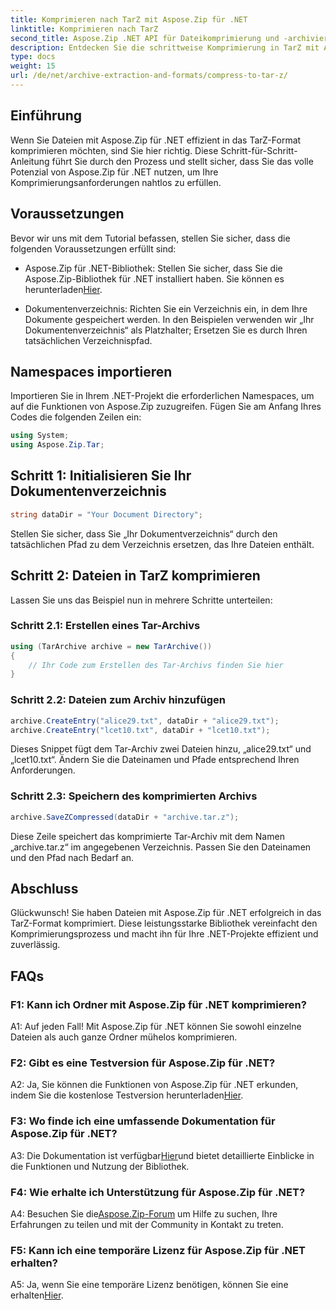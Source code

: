```yaml
---
title: Komprimieren nach TarZ mit Aspose.Zip für .NET
linktitle: Komprimieren nach TarZ
second_title: Aspose.Zip .NET API für Dateikomprimierung und -archivierung
description: Entdecken Sie die schrittweise Komprimierung in TarZ mit Aspose.Zip für .NET. Effizientes Dateihandling für Ihre .NET-Projekte.
type: docs
weight: 15
url: /de/net/archive-extraction-and-formats/compress-to-tar-z/
---
```

## Einführung

Wenn Sie Dateien mit Aspose.Zip für .NET effizient in das TarZ-Format komprimieren möchten, sind Sie hier richtig. Diese Schritt-für-Schritt-Anleitung führt Sie durch den Prozess und stellt sicher, dass Sie das volle Potenzial von Aspose.Zip für .NET nutzen, um Ihre Komprimierungsanforderungen nahtlos zu erfüllen.

## Voraussetzungen

Bevor wir uns mit dem Tutorial befassen, stellen Sie sicher, dass die folgenden Voraussetzungen erfüllt sind:

-  Aspose.Zip für .NET-Bibliothek: Stellen Sie sicher, dass Sie die Aspose.Zip-Bibliothek für .NET installiert haben. Sie können es herunterladen[Hier](https://releases.aspose.com/zip/net/).

- Dokumentenverzeichnis: Richten Sie ein Verzeichnis ein, in dem Ihre Dokumente gespeichert werden. In den Beispielen verwenden wir „Ihr Dokumentenverzeichnis“ als Platzhalter; Ersetzen Sie es durch Ihren tatsächlichen Verzeichnispfad.

## Namespaces importieren

Importieren Sie in Ihrem .NET-Projekt die erforderlichen Namespaces, um auf die Funktionen von Aspose.Zip zuzugreifen. Fügen Sie am Anfang Ihres Codes die folgenden Zeilen ein:

```csharp
using System;
using Aspose.Zip.Tar;
```

## Schritt 1: Initialisieren Sie Ihr Dokumentenverzeichnis

```csharp
string dataDir = "Your Document Directory";
```

Stellen Sie sicher, dass Sie „Ihr Dokumentverzeichnis“ durch den tatsächlichen Pfad zu dem Verzeichnis ersetzen, das Ihre Dateien enthält.

## Schritt 2: Dateien in TarZ komprimieren

Lassen Sie uns das Beispiel nun in mehrere Schritte unterteilen:

### Schritt 2.1: Erstellen eines Tar-Archivs

```csharp
using (TarArchive archive = new TarArchive())
{
    // Ihr Code zum Erstellen des Tar-Archivs finden Sie hier
}
```

### Schritt 2.2: Dateien zum Archiv hinzufügen

```csharp
archive.CreateEntry("alice29.txt", dataDir + "alice29.txt");
archive.CreateEntry("lcet10.txt", dataDir + "lcet10.txt");
```

Dieses Snippet fügt dem Tar-Archiv zwei Dateien hinzu, „alice29.txt“ und „lcet10.txt“. Ändern Sie die Dateinamen und Pfade entsprechend Ihren Anforderungen.

### Schritt 2.3: Speichern des komprimierten Archivs

```csharp
archive.SaveZCompressed(dataDir + "archive.tar.z");
```

Diese Zeile speichert das komprimierte Tar-Archiv mit dem Namen „archive.tar.z“ im angegebenen Verzeichnis. Passen Sie den Dateinamen und den Pfad nach Bedarf an.

## Abschluss

Glückwunsch! Sie haben Dateien mit Aspose.Zip für .NET erfolgreich in das TarZ-Format komprimiert. Diese leistungsstarke Bibliothek vereinfacht den Komprimierungsprozess und macht ihn für Ihre .NET-Projekte effizient und zuverlässig.

## FAQs

### F1: Kann ich Ordner mit Aspose.Zip für .NET komprimieren?

A1: Auf jeden Fall! Mit Aspose.Zip für .NET können Sie sowohl einzelne Dateien als auch ganze Ordner mühelos komprimieren.

### F2: Gibt es eine Testversion für Aspose.Zip für .NET?

 A2: Ja, Sie können die Funktionen von Aspose.Zip für .NET erkunden, indem Sie die kostenlose Testversion herunterladen[Hier](https://releases.aspose.com/).

### F3: Wo finde ich eine umfassende Dokumentation für Aspose.Zip für .NET?

 A3: Die Dokumentation ist verfügbar[Hier](https://reference.aspose.com/zip/net/)und bietet detaillierte Einblicke in die Funktionen und Nutzung der Bibliothek.

### F4: Wie erhalte ich Unterstützung für Aspose.Zip für .NET?

 A4: Besuchen Sie die[Aspose.Zip-Forum](https://forum.aspose.com/c/zip/37) um Hilfe zu suchen, Ihre Erfahrungen zu teilen und mit der Community in Kontakt zu treten.

### F5: Kann ich eine temporäre Lizenz für Aspose.Zip für .NET erhalten?

A5: Ja, wenn Sie eine temporäre Lizenz benötigen, können Sie eine erhalten[Hier](https://purchase.aspose.com/temporary-license/).